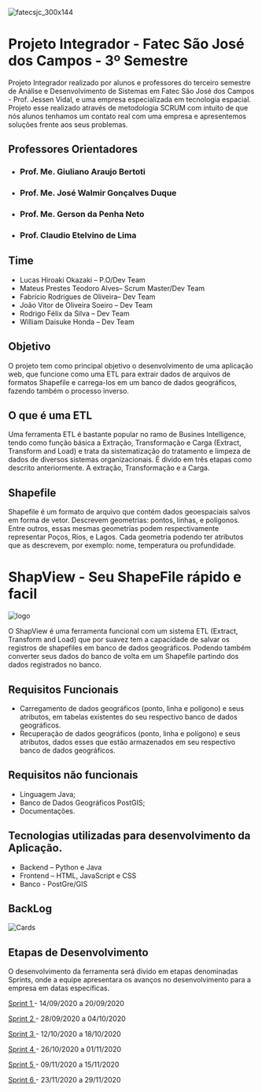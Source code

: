 ![fatecsjc_300x144](https://user-images.githubusercontent.com/56441534/92442086-adf9e000-f185-11ea-8794-b6c5def3daf3.png)

# Projeto Integrador - Fatec São José dos Campos - 3º Semestre

Projeto Integrador realizado por alunos e professores do terceiro semestre de Análise e Desenvolvimento de Sistemas em Fatec São José dos Campos - Prof. Jessen Vidal, e uma empresa especializada em tecnologia espacial. Projeto esse realizado através de metodologia SCRUM com intuito de que nós alunos tenhamos um contato real com uma empresa e apresentemos soluções frente aos seus problemas.

## Professores Orientadores
* ### Prof. Me. Giuliano Araujo Bertoti
* ### Prof. Me. José Walmir Gonçalves Duque
* ### Prof. Me. Gerson da Penha Neto
* ### Prof. Claudio Etelvino de Lima

## Time

* Lucas Hiroaki Okazaki – P.O/Dev Team
* Mateus Prestes Teodoro Alves– Scrum Master/Dev Team
* Fabrício Rodrigues de Oliveira– Dev Team
* João Vitor de Oliveira Soeiro – Dev Team
* Rodrigo Félix da Silva – Dev Team
* William Daisuke Honda – Dev Team

## Objetivo

O projeto tem como principal objetivo o desenvolvimento de uma aplicação web, que funcione como uma ETL para extrair dados de arquivos de formatos Shapefile e carrega-los em um banco de dados geográficos, fazendo também o processo inverso.

## O que é uma ETL

Uma ferramenta ETL é bastante popular no ramo de Busines Intelligence, tendo como função básica a Extração, Transformação e Carga (Extract, Transform and Load) e trata da sistematização do tratamento e limpeza de dados de diversos sistemas organizacionais.
É divido em três etapas como descrito anteriormente. A extração, Transformação e a Carga.

## Shapefile

Shapefile é um formato de arquivo que contém dados geoespaciais salvos em forma de vetor. Descrevem geometrias: pontos, linhas, e polígonos. Entre outros, essas mesmas geometrias podem respectivamente representar Poços, Rios, e Lagos. Cada geometria podendo ter atributos que as descrevem, por exemplo: nome, temperatura ou profundidade.

# ShapView - Seu ShapeFile rápido e facil

![logo](https://user-images.githubusercontent.com/56441534/94135974-9768af80-fe3a-11ea-85c4-e640cd767dbb.jpeg)

O ShapView é uma ferramenta funcional com um sistema ETL (Extract, Transform and Load) que por suavez tem a capacidade de salvar os registros de shapefiles em banco de dados geográficos. Podendo também converter seus dados do banco de volta em um Shapefile partindo dos dados registrados no banco.

##  Requisitos Funcionais
* Carregamento de dados geográficos (ponto, linha e polígono) e seus atributos, em tabelas existentes do seu respectivo banco de dados geográficos.
* Recuperação de dados geográficos (ponto, linha e polígono) e seus atributos, dados esses que estão armazenados em seu respectivo banco de dados geográficos.

## Requisitos não funcionais
* Linguagem Java;
* Banco de Dados Geográficos PostGIS;
* Documentações.

## Tecnologias utilizadas para desenvolvimento da Aplicação.
* Backend – Python e Java
* Frontend – HTML, JavaScript e CSS 
* Banco - PostGre/GIS

## BackLog

![Cards](https://user-images.githubusercontent.com/56441534/94143111-bf114500-fe45-11ea-8125-62a85c3c9a08.jpeg)

## Etapas de Desenvolvimento

O desenvolvimento da ferramenta será divido em etapas denominadas Sprints, onde a equipe apresentara os avanços no desenvolvimento para a empresa em datas específicas.

<a href='https://github.com/Mateus-Prestes/Projeto-integrador-3-Semestre/tree/sprint-1'> Sprint 1 </a> - 14/09/2020 a 20/09/2020

<a href='https://github.com/Mateus-Prestes/Projeto-integrador-3-Semestre/tree/sprint-2'> Sprint 2 </a> - 28/09/2020 a 04/10/2020

<a href='https://github.com/Mateus-Prestes/Projeto-integrador-3-Semestre/tree/sprint-3'> Sprint 3 </a> - 12/10/2020 a 18/10/2020

<a href='https://github.com/Mateus-Prestes/Projeto-integrador-3-Semestre/tree/sprint-4'> Sprint 4 </a> - 26/10/2020 a 01/11/2020

<a href='https://github.com/Mateus-Prestes/Projeto-integrador-3-Semestre/tree/sprint-5'> Sprint 5 </a> - 09/11/2020 a 15/11/2020

<a href='https://github.com/Mateus-Prestes/Projeto-integrador-3-Semestre/tree/sprint-6'> Sprint 6 </a> - 23/11/2020 a 29/11/2020
